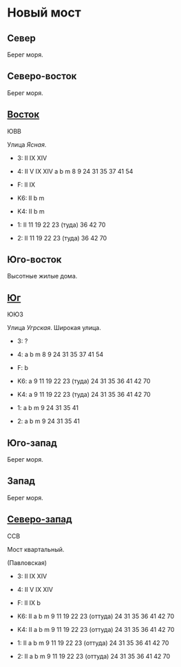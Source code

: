# Новый мост

## Север

Берег моря.

## Северо-восток

Берег моря.

## [Восток](./15540050.md)

ЮВВ

Улица *Ясная*.

* 3:    II  IX  XIV
* 4:    II  V   IX  XIV
        a   b   m
        8   9   24  31  35  37  41  54
* F:    II  IX

* K6:   II
        b   m
* K4:   II
        b   m
* 1:    II
        11  19  22  23 (туда)   36  42  70
* 2:    II
        11  19  22  23 (туда)   36  42  70

## Юго-восток

Высотные жилые дома.

## [Юг](./15530060.md)

ЮЮЗ

Улица *Угрская*.
Широкая улица.

* 3:    ?
* 4:    a   b   m
        8   9   24  31  35  37  41  54
* F:    b

* K6:   a
        9   11  19  22  23 (туда)   24  31  35  36  41  42  70
* K4:   a
        9   11  19  22  23 (туда)   24  31  35  36  41  42  70
* 1:    a   b   m
        9   24  31  35  41
* 2:    a   b   m
        9   24  31  35  41

## Юго-запад

Берег моря.

## Запад

Берег моря.

## [Северо-запад](./11520050.md)

ССВ

Мост квартальный.

(Павловская)

* 3:    II  IX  XIV
* 4:    II  V   IX  XIV
* F:    II  IX  b

* K6:   II
        a   b   m
        9   11  19  22  23 (оттуда) 24  31  35  36  41  42  70
* K4:   II
        a   b   m
        9   11  19  22  23 (оттуда) 24  31  35  36  41  42  70
* 1:    II
        a   b   m
        9   11  19  22  23 (оттуда) 24  31  35  36  41  42  70
* 2:    II
        a   b   m
        9   11  19  22  23 (оттуда) 24  31  35  36  41  42  70
